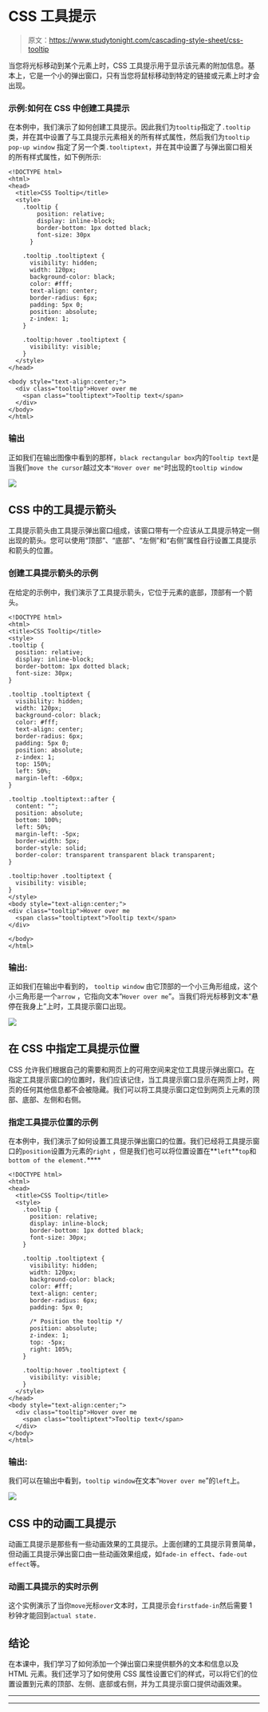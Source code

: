 # CSS 工具提示

> 原文：<https://www.studytonight.com/cascading-style-sheet/css-tooltip>

当您将光标移动到某个元素上时，CSS 工具提示用于显示该元素的附加信息。基本上，它是一个小的弹出窗口，只有当您将鼠标移动到特定的链接或元素上时才会出现。

### 示例:如何在 CSS 中创建工具提示

在本例中，我们演示了如何创建工具提示。因此我们为`tooltip`指定了`.tooltip`类，并在其中设置了与工具提示元素相关的所有样式属性，然后我们为`tooltip pop-up window` 指定了另一个类`.tooltiptext`，并在其中设置了与弹出窗口相关的所有样式属性，如下例所示:

```
<!DOCTYPE html>
<html>
<head>
  <title>CSS Tooltip</title>
  <style>
    .tooltip {
        position: relative;
        display: inline-block;
        border-bottom: 1px dotted black;
        font-size: 30px
      }

    .tooltip .tooltiptext {
      visibility: hidden;
      width: 120px;
      background-color: black;
      color: #fff;
      text-align: center;
      border-radius: 6px;
      padding: 5px 0;
      position: absolute;
      z-index: 1;
    } 

    .tooltip:hover .tooltiptext {
      visibility: visible;
    }
  </style>
</head>

<body style="text-align:center;">
  <div class="tooltip">Hover over me
    <span class="tooltiptext">Tooltip text</span>
  </div>
</body>
</html> 
```

### 输出

正如我们在输出图像中看到的那样，`black rectangular box`内的`Tooltip text`是当我们`move the cursor`越过文本`"Hover over me"`时出现的`tooltip window`

![](img/4032f8693db53cf39076bcdeda864afe.png)

## CSS 中的工具提示箭头

工具提示箭头由工具提示弹出窗口组成，该窗口带有一个应该从工具提示特定一侧出现的箭头。您可以使用“顶部”、“底部”、“左侧”和“右侧”属性自行设置工具提示和箭头的位置。

### 创建工具提示箭头的示例

在给定的示例中，我们演示了工具提示箭头，它位于元素的底部，顶部有一个箭头。

```
<!DOCTYPE html>
<html>
<title>CSS Tooltip</title>
<style>
.tooltip {
  position: relative;
  display: inline-block;
  border-bottom: 1px dotted black;
  font-size: 30px;
}

.tooltip .tooltiptext {
  visibility: hidden;
  width: 120px;
  background-color: black;
  color: #fff;
  text-align: center;
  border-radius: 6px;
  padding: 5px 0;
  position: absolute;
  z-index: 1;
  top: 150%;
  left: 50%;
  margin-left: -60px;
}

.tooltip .tooltiptext::after {
  content: "";
  position: absolute;
  bottom: 100%;
  left: 50%;
  margin-left: -5px;
  border-width: 5px;
  border-style: solid;
  border-color: transparent transparent black transparent;
}

.tooltip:hover .tooltiptext {
  visibility: visible;
}
</style>
<body style="text-align:center;">
<div class="tooltip">Hover over me
  <span class="tooltiptext">Tooltip text</span>
</div>

</body>
</html> 
```

### 输出:

正如我们在输出中看到的， `tooltip window` 由它顶部的一个小三角形组成，这个小三角形是一个`arrow` ，它指向文本“`Hover over me`”。当我们将光标移到文本“悬停在我身上”上时，工具提示窗口出现。

![](img/8bba4c059014cc0420bf0f3a0015efe8.png)

## 在 CSS 中指定工具提示位置

CSS 允许我们根据自己的需要和网页上的可用空间来定位工具提示弹出窗口。在指定工具提示窗口的位置时，我们应该记住，当工具提示窗口显示在网页上时，网页的任何其他信息都不会被隐藏。我们可以将工具提示窗口定位到网页上元素的顶部、底部、左侧和右侧。

### 指定工具提示位置的示例

在本例中，我们演示了如何设置工具提示弹出窗口的位置。我们已经将工具提示窗口的`position`设置为元素的`right` ，但是我们也可以将位置设置在**`left`**`top`和`bottom of the element.`****

```
<!DOCTYPE html>
<html>
<head>
  <title>CSS Tooltip</title>
  <style>
    .tooltip {
      position: relative;
      display: inline-block;
      border-bottom: 1px dotted black;
      font-size: 30px;
    }

    .tooltip .tooltiptext {
      visibility: hidden;
      width: 120px;
      background-color: black;
      color: #fff;
      text-align: center;
      border-radius: 6px;
      padding: 5px 0;

      /* Position the tooltip */
      position: absolute;
      z-index: 1;
      top: -5px;
      right: 105%;
    }

    .tooltip:hover .tooltiptext {
      visibility: visible;
    }
  </style>
</head>
<body style="text-align:center;">
  <div class="tooltip">Hover over me
    <span class="tooltiptext">Tooltip text</span>
  </div>
</body>
</html> 
```

### 输出:

我们可以在输出中看到，`tooltip window`在文本“`Hover over me`”的`left`上。

![](img/c16e0e9aa719c73bb423a0eec41ab27b.png)

## CSS 中的动画工具提示

动画工具提示是那些有一些动画效果的工具提示。上面创建的工具提示背景简单，但动画工具提示弹出窗口由一些动画效果组成，如`fade-in effect`、`fade-out effect`等。

### 动画工具提示的实时示例

这个实例演示了当你`move`光标`over`文本时，工具提示会`firstfade-in`然后需要 1 秒钟才能回到`actual state.`

## 结论

在本课中，我们学习了如何添加一个弹出窗口来提供额外的文本和信息以及 HTML 元素。我们还学习了如何使用 CSS 属性设置它们的样式，可以将它们的位置设置到元素的顶部、左侧、底部或右侧，并为工具提示窗口提供动画效果。

* * *

* * *****